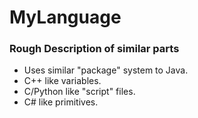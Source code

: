 # MyLanguage

### Rough Description of similar parts
- Uses similar "package" system to Java.
- C++ like variables.
- C/Python like "script" files.
- C# like primitives.
